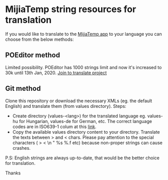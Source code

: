 # MijiaTemp string resources for translation

If you would like to translate to the [MijiaTemp app](https://play.google.com/store/apps/details?id=com.smrtprjcts.mijiabt) to your language you can choose from the below methods:

## POEditor method
Limited possibility. POEditor has 1000 strings limit and now it's increased to 30k until 13th Jan, 2020.
[Join to translate project](https://poeditor.com/join/project/aBfzBj2DX6
)

## Git method

Clone this repository or download the necessary XMLs (eg. the default English) and translate them (from values directory). 
Steps: 
* Create directory (values-\<lang\>) for the translated language eg. values-hu for Hungarian, values-de for German, etc. The correct language codes are in ISO639-1 colum at this [link](http://www.loc.gov/standards/iso639-2/php/code_list.php).
* Copy the available values directory content to your directory. Translate the texts between > and < chars. Please pay attention to the special characters ( > < \n \" %s %.f etc) because non-proper strings can cause crashes.  

P.S: English strings are always up-to-date, that would be the better choice for translation. 

Thanks


